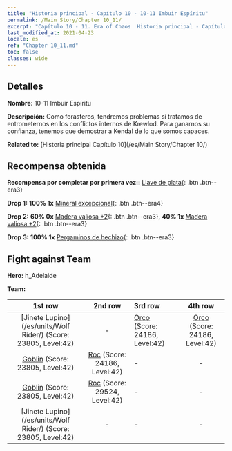 ```yaml
---
title: "Historia principal - Capítulo 10 - 10-11 Imbuir Espíritu"
permalink: /Main Story/Chapter 10_11/
excerpt: "Capítulo 10 - 11. Era of Chaos  Historia principal - Capítulo 10_11. 10-11 Imbuir Espíritu"
last_modified_at: 2021-04-23
locale: es
ref: "Chapter 10_11.md"
toc: false
classes: wide
---
```


## Detalles

 **Nombre:** 10-11 Imbuir Espíritu

 **Descripción:** Como forasteros, tendremos problemas si tratamos de entrometernos en los conflictos internos de Krewlod. Para ganarnos su confianza, tenemos que demostrar a Kendal de lo que somos capaces.

 **Related to:** [Historia principal Capítulo 10](/es/Main Story/Chapter 10/)

## Recompensa obtenida

 **Recompensa por completar por primera vez::** [Llave de plata](/ItemsES/con_693/){: .btn .btn--era3}

 **Drop 1:** **100% 1x** [Mineral excepcional](/ItemsES/mat_33/){: .btn .btn--era4}

 **Drop 2:** **60% 0x** [Madera valiosa +2](/ItemsES/mat_27/){: .btn .btn--era3}, **40% 1x** [Madera valiosa +2](/ItemsES/mat_27/){: .btn .btn--era3}

 **Drop 3:** **100% 1x** [Pergaminos de hechizo](/ItemsES/con_694/){: .btn .btn--era3}


## Fight against Team
 **Hero:** h_Adelaide

 **Team:**


  | 1st row | 2nd row | 3rd row | 4th row |
  |:----:|:----:|:----|:----:|
  | [Jinete Lupino](/es/units/Wolf Rider/) (Score: 23805, Level:42)  | - | [Orco](/es/units/Orc/) (Score: 24186, Level:42)  | [Orco](/es/units/Orc/) (Score: 24186, Level:42)  |
  | [Goblin](/es/units/Goblin/) (Score: 23805, Level:42)  | [Roc](/es/units/Roc/) (Score: 24186, Level:42)  | - | - |
  | [Goblin](/es/units/Goblin/) (Score: 23805, Level:42)  | [Roc](/es/units/Roc/) (Score: 29524, Level:42)  | - | - |
  | [Jinete Lupino](/es/units/Wolf Rider/) (Score: 23805, Level:42)  | - | - | - |


